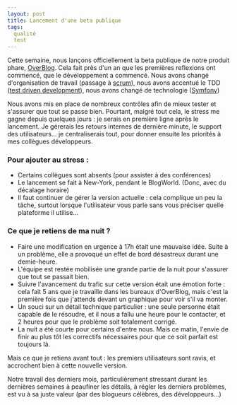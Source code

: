 ```yaml
---
layout: post
title: Lancement d'une beta publique
tags:
  qualité
  test
---
```


Cette semaine, nous lançons officiellement la beta publique de notre produit phare, [OverBlog](http://www.overblog.com). Cela fait près d'un an que les premières reflexions ont commencé, que le développement a commencé. Nous avons changé d'organisation de travail (passage à [scrum](http://fr.wikipedia.org/wiki/Scrum_(m%C3%A9thode))), nous avons accentué le TDD ([test driven development](http://fr.wikipedia.org/wiki/TDD)), nous avons changé de technologie ([Symfony](http://symfony.com/))

Nous avons mis en place de nombreux contrôles afin de mieux tester et s'assurer que tout se passe bien. Pourtant, malgré tout cela, le stress me gagne depuis quelques jours : je serais en première ligne après le lancement. Je gérerais les retours internes de dernière minute, le support des utilisateurs... je centraliserais tout, pour donner ensuite les priorités à mes collègues développeurs.

### Pour ajouter au stress :

* Certains collègues sont absents (pour assister à des conférences)
* Le lancement se fait à New-York, pendant le BlogWorld. (Donc, avec du décalage horaire)
* Il faut continuer de gérer la version actuelle : cela complique un peu la tâche, surtout lorsque l'utilisateur vous parle sans vous préciser quelle plateforme il utilise...

### Ce que je retiens de ma nuit ?

* Faire une modification en urgence à 17h était une mauvaise idée. Suite à un problème, elle a provoqué un effet de bord désastreux durant une demie-heure.
* L'équipe est restée mobilisée une grande partie de la nuit pour s'assurer que tout se passait bien.
* Suivre l'avancement du trafic sur cette version était une émotion forte : cela fait 5 ans que je travaille dans les bureaux d'OverBlog, mais c'est la première fois que j'attends devant un graphique pour voir s'il va monter.
* Un souci sur un détail technique particulier : une seule personne était capable de le résoudre, et il nous a fallu une heure pour le contacter, et 2 heures pour que le problème soit totalement corrigé.
* La nuit a été courte pour certains d'entre nous. Mais ce matin, l'envie de finir au plus tôt les correctifs nécessaires pour que ce soit parfait est toujours là.

Mais ce que je retiens avant tout : les premiers utilisateurs sont ravis, et accrochent bien à cette nouvelle version.

Notre travail des derniers mois, particulièrement stressant durant les dernières semaines à peaufiner les détails, à régler les derniers problèmes, est vu à sa juste valeur (par des blogueurs célèbres, des développeurs...)